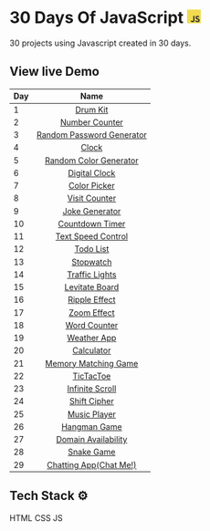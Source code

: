 # 30 Days Of JavaScript [<img src="https://raw.githubusercontent.com/github/explore/80688e429a7d4ef2fca1e82350fe8e3517d3494d/topics/javascript/javascript.png" alt="js logo" width="24">](https://developer.mozilla.org/en-US/docs/Web/JavaScript)

30 projects using Javascript created in 30 days.

## View live Demo

| Day |                                        Name                                        |
| --- | :--------------------------------------------------------------------------------: |
| 1   |              [Drum Kit](https://kunalsalunkhe12-drumkit.netlify.app)               |
| 2   |        [Number Counter](https://kunalsalunkhe12-numbercounter.netlify.app)         |
| 3   | [Random Password Generator](https://kunalsalunkhe12-passwordgenerator.netlify.app) |
| 4   |                 [Clock](https://kunalsalunkhe12-clock.netlify.app)                 |
| 5   |    [Random Color Generator](https://kunalsalunkhe12-colorgenerator.netlify.app)    |
| 6   |         [Digital Clock](https://kunalsalunkhe12-digitalclock.netlify.app/)         |
| 7   |          [Color Picker](https://kunalsalunkhe12-colorpicker.netlify.app/)          |
| 8   |         [Visit Counter](https://kunalsalunkhe12-viewcounter.netlify.app/)          |
| 9   |        [Joke Generator](https://kunalsalunkhe12-jokegenerator.netlify.app/)        |
| 10  |       [Countdown Timer](https://kunalsalunkhe12-countdowntimer.netlify.app/)       |
| 11  |    [Text Speed Control](https://kunalsalunkhe12-textspeedcontrol.netlify.app/)     |
| 12  |             [Todo List](https://kunalsalunkhe12-todolist.netlify.app/)             |
| 13  |             [Stopwatch](https://kunalsalukhe12-stopwatch.netlify.app/)             |
| 14  |        [Traffic Lights](https://kunalsalunkhe12-trafficlights.netlify.app/)        |
| 15  |        [Levitate Board](https://kunalsalunkhe12-levitateboard.netlify.app/)        |
| 16  |            [Ripple Effect](https://kunalsalunkhe12-ripple.netlify.app/)            |
| 17  |           [Zoom Effect](https://kunalsalunkhe12-zoomeffect.netlify.app/)           |
| 18  |          [Word Counter](https://kunalsalunkhe12-wordcounter.netlify.app/)          |
| 19  |           [Weather App](https://kunalsalunkhe12-weatherapp.netlify.app/)           |
| 20  |           [Calculator](https://kunalsalunkhe12-calculator.netlify.app/)            |
| 21  |    [Memory Matching Game](https://kunalsalunkhe12-memorymatching.netlify.app/)     |
| 22  |            [TicTacToe](https://kunalsalunkhe12-tictactoe.netlify.app/)             |
| 23  |       [Infinite Scroll](https://kunalsalunkhe12-infinitescroll.netlify.app/)       |
| 24  |          [Shift Cipher](https://kunalsalunkhe12-shiftcipher.netlify.app/)          |
| 25  |          [Music Player](https://kunalsalunkhe12-musicplayer.netlify.app/)          |
| 26  |          [Hangman Game](https://kunalsalunkhe12-hangmangame.netlify.app/)          |
| 27  |   [Domain Availability](https://kunalsalunkhe12-domainavailability.netlify.app/)   |
| 28  |            [Snake Game](https://kunalsalunkhe12-snakegame.netlify.app/)            |
| 29  |     [Chatting App(Chat Me!)](https://kunalsalunkhe12-chattingapp.netlify.app/)     |

## Tech Stack ⚙️

HTML CSS JS
